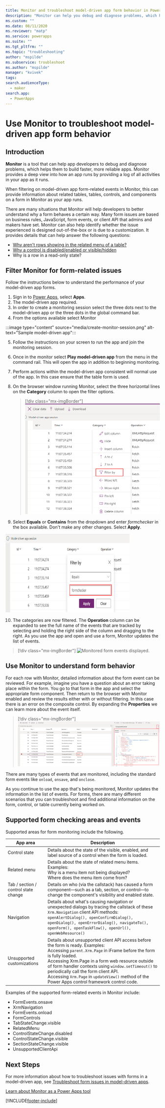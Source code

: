 ```yaml
---
title: Monitor and troubleshoot model-driven app form behavior in Power Apps | MicrosoftDocs
description: "Monitor can help you debug and diagnose problems, which help you build faster, more reliable apps."
ms.custom: ""
ms.date: 08/11/2020
ms.reviewer: "matp"
ms.service: powerapps
ms.suite: ""
ms.tgt_pltfrm: ""
ms.topic: "troubleshooting"
author: "mspilde"
ms.subservice: troubleshoot
ms.author: "mspilde"
manager: "kvivek"
tags: 
search.audienceType: 
  - maker
search.app: 
  - PowerApps
---
```

# Use Monitor to troubleshoot model-driven app form behavior

## Introduction

**Monitor** is a tool that can help app developers to debug and diagnose problems, which helps them to build faster, more reliable apps. Monitor provides a deep view into how an app runs by providing a log of all activities in your app as it runs.

When filtering on model-driven app form-related events in Monitor, this can provide information about related tables, tables, controls, and components on a form in Monitor as your app runs.  

There are many situations that Monitor will help developers to better understand why a form behaves a certain way. Many form issues are based on business rules, JavaScript, form events, or client API that admins and makers have set. Monitor can also help identify whether the issue experienced is designed out-of-the-box or is due to a customization. It provides details that can help answer the following questions:

- [Why aren't rows showing in the related menu of a table?](../../developer/model-driven-apps/troubleshoot-forms.md#related-menurelated-tab)
- [Why a control is disabled/enabled or visible/hidden](../../developer/model-driven-apps/troubleshoot-forms.md#why-a-control-is-disabledenabled-or-visiblehidden)
- Why is a row in a read-only state?

## Filter Monitor for form-related issues

Follow the instructions below to understand the performance of your model-driven app forms.

1. Sign in to [Power Apps](https://make.powerapps.com/), select **Apps**.
2. The model-driven app required.
3. In order to create a monitoring session select the three dots next to the model-driven app or the three dots in the global command bar.
4. From the options available select Monitor

:::image type="content" source="media/create-monitor-session.png" alt-text="Sample model-driven app":::

5. Follow the instructions on your screen to run the app and join the monitoring session.

6. Once in the monitor select **Play model-driven app** from the menu in the command rail.  This will open the app in addition to beginning monitoring.
7. Perform actions within the model-driven app consistent will normal use of the app.  In this case ensure that the table form is used.
8. On the browser window running Monitor, select the three horizontal lines on the **Category** column to open the filter options.

   > [!div class="mx-imgBorder"]
   > ![Filter on form events in Monitor.](media/monitor-filter-formchecker.png)

9.  Select **Equals** or **Contains** from the dropdown and enter *formchecker* in the box available. Don't make any other changes. Select **Apply**.

   <img src="media/monitor-formchecker-filter.png" alt="Enter formchecker filter" height="255" width="405"> 

10. The categories are now filtered.  The **Operation** column can be expanded to see the full name of the events that are tracked by selecting and holding the right side of the column and dragging to the right. As you use the app and open and use a form, Monitor updates the list of events.

   > [!div class="mx-imgBorder"] 
   >![Monitored form events displayed.](media/monitor-formchecker-events.png)

## Use Monitor to understand form behavior

For each row with Monitor, detailed information about the form event can be reviewed. For example, imagine you have a question about an error taking place within the form. You go to that form in the app and select the appropriate form component. Then return to the browser with Monitor enabled and review the results either with or without filtering.  In this case there is an error on the composite control.  By expanding the **Properties** we can learn more about the event itself.

> [!div class="mx-imgBorder"] 
> ![Monitoring a related menu.](media/monitor-formchecker-related-menu.png)

There are many types of events that are monitored, including the standard form events like `onload`, `onsave`, and `onclose`.

As you continue to use the app that's being monitored, Monitor updates the information in the list of events. For forms, there are many different scenarios that you can troubleshoot and find additional information on the form, control, or table currently being worked on.

## Supported form checking areas and events

Supported areas for form monitoring include the following.

|App area  |Description  |
|---------|---------|
|Control state   | Details about the state of the visible, enabled, and label source of a control when the form is loaded.     |
|Related menu   | Details about the state of related menu items. Examples:  <br /> Why is a menu item not being displayed? <br /> Where does the menu item come from?     |
|Tab / section / control state change   | Details on who (via the callstack) has caused a form component&mdash;such as a tab, section, or control&mdash;to change the component's visibility and enabled state.        |
|Navigation     | Details about what's causing navigation or unexpected dialogs by tracing the callstack of these `Xrm.Navigation` client API methods: `openAlertDialog(), openConfirmDialog(), openDialog(), openErrorDialog(), navigateTo(), openForm(), openTaskFlow(), openUrl(), openWebResource()`         |
|Unsupported customizations    |  Details about unsupported client API access before the form is ready. Examples: <br /> Accessing `parent.Xrm.Page` in iFrame before the form is fully loaded. <br /> Accessing Xrm.Page in a form web resource outside of form handler contexts using `window.setTimeout()` to periodically call the form client API. <br /> Accessing `Xrm.Page` in `updateView()` method of the Power Apps control framework control code.  |

Examples of the supported form-related events in Monitor include:

- FormEvents.onsave
- XrmNavigation
- FormEvents.onload
- FormControls
- TabStateChange.visible
- RelatedMenu
- ControlStateChange.disabled
- ControlStateChange.visible
- SectionStateChange.visible
- UnsupportedClientApi

## Next Steps
For more information about how to troubleshoot issues with forms in a model-driven app, see [Troubleshoot form issues in model-driven apps](../../developer/model-driven-apps/troubleshoot-forms.md).

[Learn about Monitor as a Power Apps tool](../../maker/monitor-overview.md)

[!INCLUDE[footer-include](../../includes/footer-banner.md)]